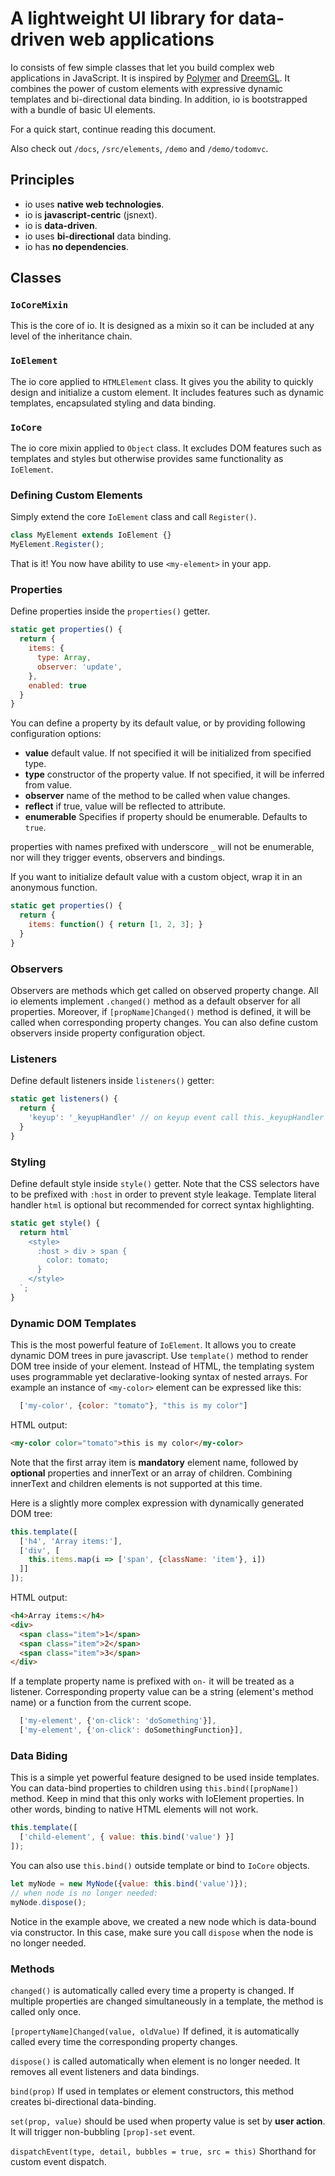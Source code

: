 # A lightweight UI library for data-driven web applications #

Io consists of few simple classes that let you build complex web applications in JavaScript.
It is inspired by [Polymer](https://github.com/Polymer/polymer) and [DreemGL](https://github.com/dreemproject/dreemgl).
It combines the power of custom elements with expressive dynamic templates and bi-directional data binding. In addition, io is bootstrapped with a bundle of basic UI elements.

For a quick start, continue reading this document.

Also check out `/docs`, `/src/elements`, `/demo` and `/demo/todomvc`.

## Principles ##

* io uses **native web technologies**.
* io is **javascript-centric** (jsnext).
* io is **data-driven**.
* io uses **bi-directional** data binding.
* io has **no dependencies**.

## Classes ##

### `IoCoreMixin` ###

This is the core of io. It is designed as a mixin so it can be included at any level of the inheritance chain.

### `IoElement` ###

The io core applied to `HTMLElement` class. It gives you the ability to quickly design and initialize a custom element. It includes features such as dynamic templates, encapsulated styling and data binding.

### `IoCore` ###

The io core mixin applied to `Object` class. It excludes DOM features such as templates and styles but otherwise provides same functionality as `IoElement`.

### Defining Custom Elements ###

Simply extend the core `IoElement` class and call `Register()`.

```javascript
class MyElement extends IoElement {}
MyElement.Register();
```
That is it! You now have ability to use `<my-element>` in your app.

### Properties ###

Define properties inside the `properties()` getter.

```javascript
static get properties() {
  return {
    items: {
      type: Array,
      observer: 'update',
    },
    enabled: true
  }
}
```

You can define a property by its default value, or by providing following configuration options:

- **value** default value. If not specified it will be initialized from specified type.
- **type** constructor of the property value. If not specified, it will be inferred from value.
- **observer** name of the method to be called when value changes.
- **reflect** if true, value will be reflected to attribute.
- **enumerable** Specifies if property should be enumerable. Defaults to `true`.

properties with names prefixed with underscore `_` will not be enumerable, nor will they trigger events, observers and bindings.

If you want to initialize default value with a custom object, wrap it in an anonymous function.

```javascript
static get properties() {
  return {
    items: function() { return [1, 2, 3]; }
  }
}
```

### Observers ###

Observers are methods which get called on observed property change. All io elements implement `.changed()` method as a default observer for all properties. Moreover, if `[propName]Changed()` method is defined, it will be called when corresponding property changes. You can also define custom observers inside property configuration object.

### Listeners ###

Define default listeners inside `listeners()` getter:

```javascript
static get listeners() {
  return {
    'keyup': '_keyupHandler' // on keyup event call this._keyupHandler
  }
}
```

### Styling ###

Define default style inside `style()` getter.
Note that the CSS selectors have to be prefixed with `:host` in order to prevent style leakage.
Template literal handler `html` is optional but recommended for correct syntax highlighting.

```javascript
static get style() {
  return html`
    <style>
      :host > div > span {
        color: tomato;
      }
    </style>
  `;
}
```

### Dynamic DOM Templates ###

This is the most powerful feature of `IoElement`. It allows you to create dynamic DOM trees in pure javascript. Use `template()` method to render DOM tree inside of your element. Instead of HTML, the templating system uses programmable yet declarative-looking syntax of nested arrays. For example an instance of `<my-color>` element can be expressed like this:

```javascript
  ['my-color', {color: "tomato"}, "this is my color"]
```

HTML output:

```html
<my-color color="tomato">this is my color</my-color>
```

Note that the first array item is **mandatory** element name, followed by **optional** properties and innerText or an array of children. Combining innerText and children elements is not supported at this time.

Here is a slightly more complex expression with dynamically generated DOM tree:

```javascript
this.template([
  ['h4', 'Array items:'],
  ['div', [
    this.items.map(i => ['span', {className: 'item'}, i])
  ]]
]);
```

HTML output:

```html
<h4>Array items:</h4>
<div>
  <span class="item">1</span>
  <span class="item">2</span>
  <span class="item">3</span>
</div>
```

If a template property name is prefixed with `on-` it will be treated as a listener. Corresponding property value can be a string (element's method name) or a function from the current scope.

```javascript
  ['my-element', {'on-click': 'doSomething'}],
  ['my-element', {'on-click': doSomethingFunction}],
```

### Data Biding ###

This is a simple yet powerful feature designed to be used inside templates. You can data-bind properties to children using `this.bind([propName])` method.
Keep in mind that this only works with IoElement properties. In other words, binding to native HTML elements will not work.

```javascript
this.template([
  ['child-element', { value: this.bind('value') }]
]);

```

You can also use `this.bind()` outside template or bind to `IoCore` objects.

```javascript
let myNode = new MyNode({value: this.bind('value')});
// when node is no longer needed:
myNode.dispose();
```

Notice in the example above, we created a new node which is data-bound via constructor. In this case, make sure you call `dispose` when the node is no longer needed.

### Methods ###

  `changed()` is automatically called every time a property is changed. If multiple properties are changed simultaneously in a template, the method is called only once.

  `[propertyName]Changed(value, oldValue)` If defined, it is automatically called every time the corresponding property changes.

  `dispose()` is called automatically when element is no longer needed. It removes all event listeners and data bindings.

  `bind(prop)` If used in templates or element constructors, this method creates bi-directional data-binding.

  `set(prop, value)` should be used when property value is set by **user action**. It will trigger non-bubbling `[prop]-set` event.

  `dispatchEvent(type, detail, bubbles = true, src = this)` Shorthand for custom event dispatch.
